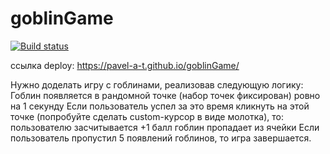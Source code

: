 # goblinGame

[![Build status](https://ci.appveyor.com/api/projects/status/fjkf9gcelkvthe4s/branch/master?svg=true)](https://ci.appveyor.com/project/Pavel-A-T/goblingame/branch/master)

ссылка deploy: https://pavel-a-t.github.io/goblinGame/

Нужно доделать игру с гоблинами, реализовав следующую логику:  Гоблин появляется в рандомной точке (набор точек фиксирован) ровно на 1 секунду Если пользователь успел за это время кликнуть на этой точке (попробуйте сделать custom-курсор в виде молотка), то: пользователю засчитывается +1 балл гоблин пропадает из ячейки Если пользователь пропустил 5 появлений гоблинов, то игра завершается.
